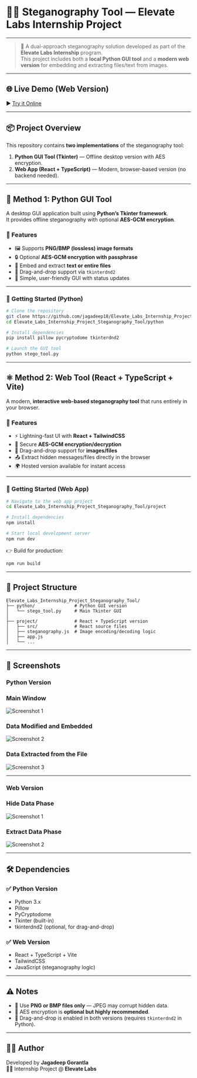 # 🕵️‍♂️ Steganography Tool — Elevate Labs Internship Project
 

---

> 🔐 A dual-approach steganography solution developed as part of the **Elevate Labs Internship** program.  
> This project includes both a **local Python GUI tool** and a **modern web version** for embedding and extracting files/text from images.

---

## 🌐 Live Demo (Web Version)

▶️ [Try it Online](https://advanced-steganograp-f3g1.bolt.host)

---

## 📦 Project Overview

This repository contains **two implementations** of the steganography tool:

1. **Python GUI Tool (Tkinter)** — Offline desktop version with AES encryption.  
2. **Web App (React + TypeScript)** — Modern, browser-based version (no backend needed).

---

## 🧩 Method 1: Python GUI Tool

A desktop GUI application built using **Python’s Tkinter framework**.  
It provides offline steganography with optional **AES-GCM encryption**.

### 🔧 Features
- 🖼️ Supports **PNG/BMP (lossless) image formats**  
- 🔒 Optional **AES-GCM encryption with passphrase**  
- 📄 Embed and extract **text or entire files**  
- 💬 Drag-and-drop support via `tkinterdnd2`  
- 🎨 Simple, user-friendly GUI with status updates  

---

### 🚀 Getting Started (Python)

```bash
# Clone the repository
git clone https://github.com/jagadeep18/Elevate_Labs_Internship_Project_Steganography_Tool.git
cd Elevate_Labs_Internship_Project_Steganography_Tool/python

# Install dependencies
pip install pillow pycryptodome tkinterdnd2

# Launch the GUI tool
python stego_tool.py
```

---

## ⚛️ Method 2: Web Tool (React + TypeScript + Vite)

A modern, **interactive web-based steganography tool** that runs entirely in your browser.

### 🔧 Features
- ⚡ Lightning-fast UI with **React + TailwindCSS**  
- 🔐 Secure **AES-GCM encryption/decryption**  
- 📂 Drag-and-drop support for **images/files**  
- 📤 Extract hidden messages/files directly in the browser  
- 🌍 Hosted version available for instant access  

---

### 🚀 Getting Started (Web App)

```bash
# Navigate to the web app project
cd Elevate_Labs_Internship_Project_Steganography_Tool/project

# Install dependencies
npm install

# Start local development server
npm run dev
```

👉 Build for production:
```bash
npm run build
```

---

## 📁 Project Structure

```
Elevate_Labs_Internship_Project_Steganography_Tool/
├── python/               # Python GUI version
│   └── stego_tool.py     # Main Tkinter GUI
│
├── project/              # React + TypeScript version
│   ├── src/              # React source files
│   ├── steganography.js  # Image encoding/decoding logic
│   ├── app.js
│   └── ...
```

---

## 📸 Screenshots


### Python Version
### Main Window
![Screenshot 1](https://github.com/jagadeep18/Elevate_Labs_Internship_Project_Steganography_Tool/blob/main/Method%201%20Screenshot%201.png)
### Data Modified and Embedded
![Screenshot 2](https://github.com/jagadeep18/Elevate_Labs_Internship_Project_Steganography_Tool/blob/main/Method%201%20Screenshot%202.png)
### Data Extracted from the File
![Screenshot 3](https://github.com/jagadeep18/Elevate_Labs_Internship_Project_Steganography_Tool/blob/main/Method%201%20Screenshot%203.png)

---
### Web Version
### Hide Data Phase
![Screenshot 1](https://github.com/jagadeep18/Elevate_Labs_Internship_Project_Steganography_Tool/blob/main/Screenshot_1.png?raw=true)
### Extract Data Phase
![Screenshot 2](https://github.com/jagadeep18/Elevate_Labs_Internship_Project_Steganography_Tool/blob/main/Screenshot_2.png?raw=true)

---

## 🛠 Dependencies

### ✅ Python Version
- Python 3.x  
- Pillow  
- PyCryptodome  
- Tkinter (built-in)  
- tkinterdnd2 (optional, for drag-and-drop)  

### ✅ Web Version
- React + TypeScript + Vite  
- TailwindCSS  
- JavaScript (steganography logic)  

---

## ⚠️ Notes
- 📌 Use **PNG or BMP files only** — JPEG may corrupt hidden data.  
- 🔐 AES encryption is **optional but highly recommended**.  
- 📂 Drag-and-drop is enabled in both versions (requires `tkinterdnd2` in Python).  

---

## 👨‍💻 Author
Developed by **Jagadeep Gorantla**  
🧑‍💻 Internship Project @ **Elevate Labs**
